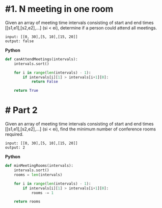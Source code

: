 # #1. N meeting in one room 

Given an array of meeting time intervals consisting of start and end times [[s1,e1],[s2,e2],...] (si < ei), determine if a person could attend all meetings.

```
input: [[0, 30],[5, 10],[15, 20]]
output: false
```

**Python**
```python
def canAttendMeetings(intervals):
    intervals.sort()

    for i in range(len(intervals) - 1):
        if intervals[i][1] > intervals[i+1][0]:
            return False

    return True
```

# # Part 2

Given an array of meeting time intervals consisting of start and end times [[s1,e1],[s2,e2],...] (si < ei), find the minimum number of conference rooms required.

```
input: [[0, 30],[5, 10],[15, 20]]
output: 2
```

**Python**
```python
def minMeetingRooms(intervals):
    intervals.sort()
    rooms = len(intervals)

    for i in range(len(intervals) - 1):
        if intervals[i][1] > intervals[i+1][0]:
            rooms -= 1

    return rooms
```
